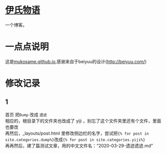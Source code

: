 # [伊氏物语](http://i.yidie.org)

一个博客。

# 一点点说明

这是[mukosame.github.io](http://mukosame.github.io),感谢来自于beiyuu的设计(http://beiyuu.com/)

# 修改记录

## 1

首页 把```Dump``` 改成 ```遗迹```  
相应的，根目录下的文件夹也改成了 yiji  ，别忘了这个文件夹里还有个文件，里面也要改  
再然后，_layouts/post.html 里修改侧边栏的名字，尝试把```{% for post in site.categories.dump%}```改成```{% for post in site.categories.yiji%}```  
再再然后，建了篇测试文章，用的中文文件名：“2020-03-29-遗迹遗迹.md”
